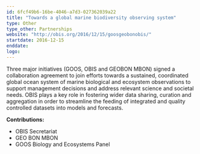 ```yaml
---
id: 6fcf49b6-16be-4046-a7d3-027362039a22
title: "Towards a global marine biodiversity observing system"
type: Other
type_other: Partnerships
website: "http://obis.org/2016/12/15/goosgeobonobis/"
startdate: 2016-12-15
enddate:
logo:
---
```


Three major initiatives (GOOS, OBIS and GEOBON MBON) signed a collaboration agreement to join efforts towards a sustained, coordinated global ocean system of marine biological and ecosystem observations to support management decisions and address relevant science and societal needs. OBIS plays a key role in fostering wider data sharing, curation and aggregation in order to streamline the feeding of integrated and quality controlled datasets into models and forecasts.

**Contributions:**
- OBIS Secretariat
- GEO BON MBON
- GOOS Biology and Ecosystems Panel 